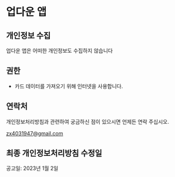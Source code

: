 # 업다운 앱

## 개인정보 수집
업다운 앱은 어떠한 개인정보도 수집하지 않습니다

## 권한
- 카드 데이터를 가져오기 위해 인터넷을 사용합니다.

## 연락처
개인정보처리방침과 관련하여 궁금하신 점이 있으시면 언제든 연락 주십시오.

zx4031947@gmail.com


## 최종 개인정보처리방침 수정일
공고일: 2023년 1월 2일
